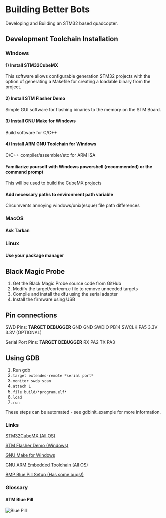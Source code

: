 # Building Better Bots
Developing and Building an STM32 based quadcopter.

## Development Toolchain Installation

### Windows
#### 1) Install STM32CubeMX
This software allows configurable generation STM32 projects with the option of generating a Makefile for creating a loadable binary from the project.
#### 2) Install STM Flasher Demo
Simple GUI software for flashing binaries to the memory on the STM Board.
#### 3) Install GNU Make for Windows
Build software for C/C++
#### 4) Install ARM GNU Toolchain for Windows
C/C++ compiler/assembler/etc for ARM ISA
#### Familiarize yourself with Windows powershell (recommended) or the command prompt
This will be used to build the CubeMX projects
#### Add necessary paths to environment path variable
Circumvents annoying windows/unix(esque) file path differences

### MacOS
#### Ask Tarkan

### Linux
#### Use your package manager

## Black Magic Probe
1. Get the Black Magic Probe source code from GitHub
2. Modify the target/cortexm.c file to remove unneeded targets
3. Compile and install the dfu using the serial adapter
4. Install the firmware using USB

## Pin connections
SWD Pins:
__TARGET__ __DEBUGGER__
GND        GND
SWDIO      PB14
SWCLK      PA5
3.3V       3.3V (OPTIONAL)

Serial Port Pins:
__TARGET__ __DEBUGGER__
RX         PA2
TX         PA3

## Using GDB
1. Run gdb
2. `target extended-remote *serial port*`
3. `monitor swdp_scan`
4. `attach 1`
5. `file build/*program.elf*`
6. `load`
7. `run`

These steps can be automated - see gdbinit\_example for more information.

### Links
[STM32CubeMX (All OS)](https://www.st.com/en/development-tools/stm32cubemx.html#getsoftware-scroll)

[STM Flasher Demo (Windows)](https://www.st.com/en/development-tools/flasher-stm32.html#getsoftware-scroll)

[GNU Make for Windows](http://gnuwin32.sourceforge.net/packages/make.htm)

[GNU ARM Embedded Toolchain (All OS)](https://developer.arm.com/open-source/gnu-toolchain/gnu-rm/downloads)

[BMP Blue Pill Setup (Has some bugs!)](https://medium.com/@paramaggarwal/converting-an-stm32f103-board-to-a-black-magic-probe-c013cf2cc38c)

### Glossary
#### STM Blue Pill
![Blue Pill](https://jeelabs.org/img/2016/DSC_5474.jpg)
